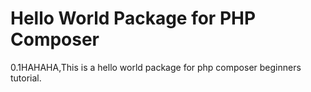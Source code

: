 # Hello World Package for PHP Composer #

0.1HAHAHA,This is a hello world package for php composer beginners tutorial.
